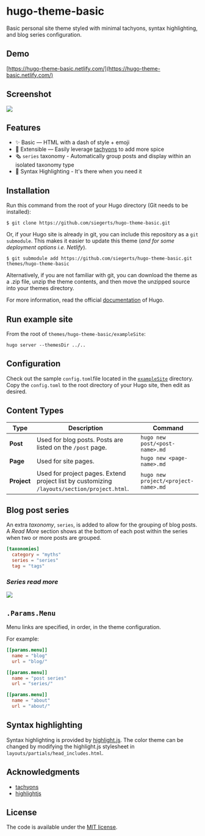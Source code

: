 # hugo-theme-basic

Basic personal site theme styled with minimal tachyons, syntax highlighting, and blog series configuration.

## Demo

[https://hugo-theme-basic.netlify.com/](https://hugo-theme-basic.netlify.com/)

## Screenshot

![](https://github.com/siegerts/hugo-theme-basic/blob/master/images/tn.png)

## Features

- ✨ Basic — HTML with a dash of style + emoji
- 🌯 Extensible — Easily leverage [tachyons](https://tachyons.io/components/) to add more spice
- 🗞️ `series` taxonomy - Automatically group posts and display within an isolated taxonomy type
- 🥑 Syntax Highlighting - It's there when you need it

## Installation

Run this command from the root of your Hugo directory (Git needs to be installed):

```
$ git clone https://github.com/siegerts/hugo-theme-basic.git
```

Or, if your Hugo site is already in git, you can include this repository as a `git submodule`. This makes it easier to update this theme (_and for some deployment options i.e. Netlify_).

```
$ git submodule add https://github.com/siegerts/hugo-theme-basic.git themes/hugo-theme-basic
```

Alternatively, if you are not familiar with git, you can download the theme as a .zip file, unzip the theme contents, and then move the unzipped source into your themes directory.

For more information, read the official [documentation](https://gohugo.io/themes/installing-and-using-themes) of Hugo.

## Run example site

From the root of `themes/hugo-theme-basic/exampleSite`:

```
hugo server --themesDir ../..
```

## Configuration

Check out the sample `config.toml`file located in the [`exampleSite`](https://github.com/siegerts/hugo-theme-basic/tree/master/exampleSite) directory. Copy the `config.toml` to the root directory of your Hugo site, then edit as desired.

## Content Types

| Type        | Description                                                                                 | Command                              |
| ----------- | ------------------------------------------------------------------------------------------- | ------------------------------------ |
| **Post**    | Used for blog posts. Posts are listed on the `/post` page.                                  | `hugo new post/<post-name>.md`       |
| **Page**    | Used for site pages.                                                                        | `hugo new <page-name>.md`            |
| **Project** | Used for project pages. Extend project list by customizing `/layouts/section/project.html`. | `hugo new project/<project-name>.md` |

## Blog post series

An extra _taxonomy_, `series`, is added to allow for the grouping of blog posts. A _Read More_ section shows at the bottom of each post within the series when two or more posts are grouped.

```toml
[taxonomies]
  category = "myths"
  series = "series"
  tag = "tags"
```

### _Series read more_

![](https://github.com/siegerts/hugo-theme-basic/blob/master/images/series.png)

## `.Params.Menu`

Menu links are specified, in order, in the theme configuration.

For example:

```toml
[[params.menu]]
  name = "blog"
  url = "blog/"

[[params.menu]]
  name = "post series"
  url = "series/"

[[params.menu]]
  name = "about"
  url = "about/"
```

## Syntax highlighting

Syntax highlighting is provided by [highlight.js](https://highlightjs.org/). The color theme can be changed by modifying the highlight.js stylesheet in `layouts/partials/head_includes.html`.

## Acknowledgments

- [tachyons](http://tachyons.io/)
- [highlightjs](https://highlightjs.org/)

## License

The code is available under the [MIT license](https://github.com/siegerts/hugo-theme-basic/blob/master/LICENSE).
